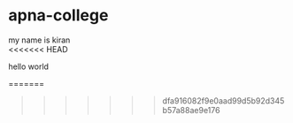 # apna-college
my name is kiran
<br>
<<<<<<< HEAD
<p>hello world</p>
=======

>>>>>>> dfa916082f9e0aad99d5b92d345b57a88ae9e176
